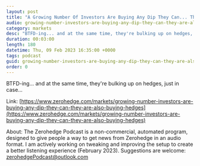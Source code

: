 ```yaml
---
layout: post
title: "A Growing Number Of Investors Are Buying Any Dip They Can... They Are Also Buying Hedges"
audio: growing-number-investors-are-buying-any-dip-they-can-they-are-also-buying-hedges-0
category: markets
desc: "BTFD-ing... and at the same time, they're bulking up on hedges, just in case..."
duration: 00:03:00
length: 180
datetime: Thu, 09 Feb 2023 16:35:00 +0000
tags: podcast
guid: growing-number-investors-are-buying-any-dip-they-can-they-are-also-buying-hedges-0
order: 0
---
```

BTFD-ing... and at the same time, they're bulking up on hedges, just in case...

Link: [https://www.zerohedge.com/markets/growing-number-investors-are-buying-any-dip-they-can-they-are-also-buying-hedges](https://www.zerohedge.com/markets/growing-number-investors-are-buying-any-dip-they-can-they-are-also-buying-hedges)

About: The Zerohedge Podcast is a non-commercial, automated program, designed to give people a way to get news from Zerohedge in an audio format.  I am actively working on tweaking and improving the setup to create a better listening experience (February 2023).  Suggestions are welcome: [zerohedgePodcast@outlook.com](mailto:zerohedgePodcast@outlook.com)